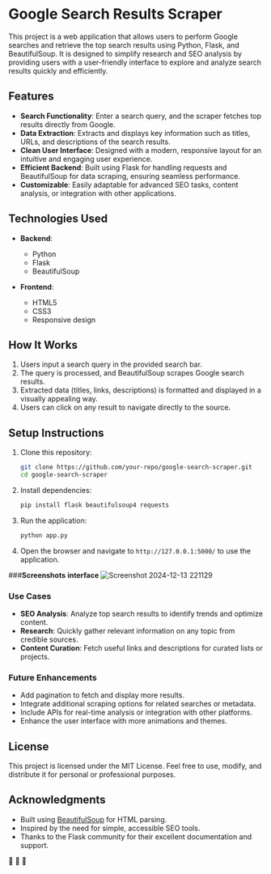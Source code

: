 # Google Search Results Scraper  

This project is a web application that allows users to perform Google searches and retrieve the top search results using Python, Flask, and BeautifulSoup. It is designed to simplify research and SEO analysis by providing users with a user-friendly interface to explore and analyze search results quickly and efficiently.  

## **Features**  
- **Search Functionality**: Enter a search query, and the scraper fetches top results directly from Google.  
- **Data Extraction**: Extracts and displays key information such as titles, URLs, and descriptions of the search results.  
- **Clean User Interface**: Designed with a modern, responsive layout for an intuitive and engaging user experience.  
- **Efficient Backend**: Built using Flask for handling requests and BeautifulSoup for data scraping, ensuring seamless performance.  
- **Customizable**: Easily adaptable for advanced SEO tasks, content analysis, or integration with other applications.  

## **Technologies Used**  
- **Backend**:  
  - Python  
  - Flask  
  - BeautifulSoup  

- **Frontend**:  
  - HTML5  
  - CSS3  
  - Responsive design  

## **How It Works**  
1. Users input a search query in the provided search bar.  
2. The query is processed, and BeautifulSoup scrapes Google search results.  
3. Extracted data (titles, links, descriptions) is formatted and displayed in a visually appealing way.  
4. Users can click on any result to navigate directly to the source.  

## **Setup Instructions**  
1. Clone this repository:  
   ```bash  
   git clone https://github.com/your-repo/google-search-scraper.git  
   cd google-search-scraper  
   ```  

2. Install dependencies:  
   ```bash  
   pip install flask beautifulsoup4 requests  
   ```  

3. Run the application:  
   ```bash  
   python app.py  
   ```  

4. Open the browser and navigate to `http://127.0.0.1:5000/` to use the application.

###**Screenshots**
**interface**
![Screenshot 2024-12-13 221129](https://github.com/user-attachments/assets/f4ad6e15-d828-410f-a708-3a7341e566fb)


### **Use Cases**  
- **SEO Analysis**: Analyze top search results to identify trends and optimize content.  
- **Research**: Quickly gather relevant information on any topic from credible sources.  
- **Content Curation**: Fetch useful links and descriptions for curated lists or projects.  

### **Future Enhancements**  
- Add pagination to fetch and display more results.  
- Integrate additional scraping options for related searches or metadata.  
- Include APIs for real-time analysis or integration with other platforms.  
- Enhance the user interface with more animations and themes.  

## **License**  
This project is licensed under the MIT License. Feel free to use, modify, and distribute it for personal or professional purposes.  

## **Acknowledgments**  
- Built using [BeautifulSoup](https://www.crummy.com/software/BeautifulSoup/) for HTML parsing.  
- Inspired by the need for simple, accessible SEO tools.  
- Thanks to the Flask community for their excellent documentation and support.  

 🎉 🎉 🎉

